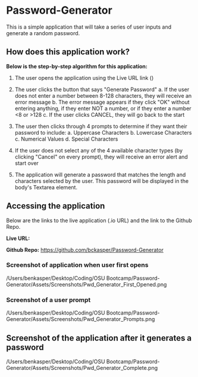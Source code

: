 # Password-Generator
This is a simple application that will take a series of user inputs and generate a random password. 

## How does this application work?
**Below is the step-by-step algorithm for this application:**

1. The user opens the application using the Live URL link ()

2. The user clicks the button that says "Generate Password"
    a. If the user does not enter a number between 8-128 characters, they will receive an error message
    b. The error message appears if they click "OK" without entering anything, if they enter NOT a number, or if they enter a number <8 or >128
    c. If the user clicks CANCEL, they will go back to the start

3. The user then clicks through 4 prompts to determine if they want their password to include:
    a. Uppercase Characters
    b. Lowercase Characters
    c. Numerical Values
    d. Special Characters

4. If the user does not select any of the 4 available character types (by clicking "Cancel" on every prompt), they will receive an error alert and start over

5. The application will generate a password that matches the length and characters selected by the user. This password will be displayed in the body's Textarea element.


## Accessing the application
Below are the links to the live application (.io URL) and the link to the Github Repo.

**Live URL:** 

**Github Repo:** https://github.com/bckasper/Password-Generator 


### Screenshot of application when user first opens
/Users/benkasper/Desktop/Coding/OSU Bootcamp/Password-Generator/Assets/Screenshots/Pwd_Generator_First_Opened.png

### Screenshot of a user prompt
/Users/benkasper/Desktop/Coding/OSU Bootcamp/Password-Generator/Assets/Screenshots/Pwd_Generator_Prompts.png

## Screenshot of the application after it generates a password
/Users/benkasper/Desktop/Coding/OSU Bootcamp/Password-Generator/Assets/Screenshots/Pwd_Generator_Complete.png